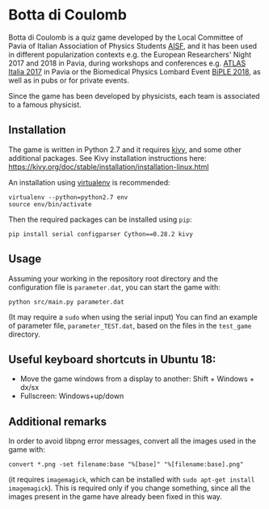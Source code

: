 # Botta di Coulomb 

Botta di Coulomb is a quiz game developed by the Local Committee of Pavia of Italian Association of Physics Students [AISF](http://ai-sf.it/), and it has been used in different popularization contexts e.g. the European Researchers' Night 2017 and 2018 in Pavia, during workshops and conferences e.g. [ATLAS Italia 2017](https://agenda.infn.it/event/13733/) in Pavia or the Biomedical Physics Lombard Event [BiPLE 2018](http://ai-sf.it/biple/), as well as in pubs or for private events.

Since the game has been developed by physicists, each team is associated to a famous physicist.

## Installation
The game is written in Python 2.7 and it requires [kivy](https://kivy.org), and some other additional packages. See Kivy installation instructions here: https://kivy.org/doc/stable/installation/installation-linux.html

An installation using [virtualenv](https://virtualenv.pypa.io/en/latest/) is recommended:
```
virtualenv --python=python2.7 env
source env/bin/activate
```
Then the required packages can be installed using `pip`:
```
pip install serial configparser Cython==0.28.2 kivy
```

## Usage
Assuming your working in the repository root directory and the configuration file is `parameter.dat`, you can start the game with:
```
python src/main.py parameter.dat
```
(It may require a `sudo` when using the serial input)
You can find an example of parameter file, `parameter_TEST.dat`, based on the files in the `test_game` directory. 

## Useful keyboard shortcuts in Ubuntu 18:
- Move the game windows from a display to another: Shift + Windows + dx/sx
- Fullscreen: Windows+up/down

## Additional remarks

In order to avoid libpng error messages, convert all the images used in the game with:
```
convert *.png -set filename:base "%[base]" "%[filename:base].png"
```
(it requires `imagemagick`, which can be installed with `sudo apt-get install imagemagick`). This is required only if you change something, since all the images present in the game have already been fixed in this way.